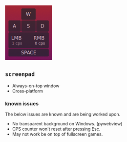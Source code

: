 ![](showcase.png)

## `screenpad`

* Always-on-top window
* Cross-platform

### known issues

The below issues are known and are being worked upon.

* No transparent background on Windows. (pywebview)
* CPS counter won't reset after pressing Esc.
* May not work be on top of fullscreen games.

